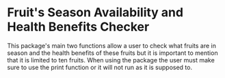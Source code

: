 # Fruit's Season Availability and Health Benefits Checker
This package's main two functions allow a user to check what fruits are in season and the health benefits of these fruits but it is important to mention that it is limited to ten fruits. When using the package the user must make sure to use the print function or it will not run as it is supposed to.
